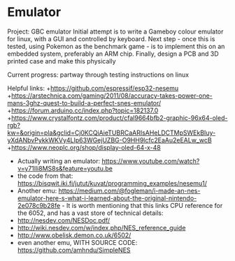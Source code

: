 # Emulator
Project: GBC emulator
Initial attempt is to write a Gameboy colour emulator for linux, with a GUI and controlled by keyboard.
Next step - once this is tested, using Pokemon as the benchmark game - is to implement this on an embedded system, preferably an ARM chip. 
Finally, design a PCB and 3D printed case and make this physically

Current progress: partway through testing instructions on linux




Helpful links: 
+https://github.com/espressif/esp32-nesemu
+https://arstechnica.com/gaming/2011/08/accuracy-takes-power-one-mans-3ghz-quest-to-build-a-perfect-snes-emulator/
+https://forum.arduino.cc/index.php?topic=182137.0
+https://www.crystalfontz.com/product/cfal9664bfb2-graphic-96x64-oled-rgb?kw=&origin=pla&gclid=Cj0KCQiAieTUBRCaARIsAHeLDCTMpSWEkBIuy-yXdANbvPykkWKVy4LIp63WGejUZBG-O9HH9lcfc2EaAu2eEALw_wcB
+https://www.neoplc.org/shop/display-oled-64-x-48
+ Actually writing an emulator: https://www.youtube.com/watch?v=y71lli8MS8s&feature=youtu.be
+ the code from that: https://bisqwit.iki.fi/jutut/kuvat/programming_examples/nesemu1/
+ Another emu: https://medium.com/@fogleman/i-made-an-nes-emulator-here-s-what-i-learned-about-the-original-nintendo-2e078c9b28fe - It is worth mentioning that this links CPU reference for the 6052, and has a vast store of technical details:
+ http://nesdev.com/NESDoc.pdf/
+ http://wiki.nesdev.com/w/index.php/NES_reference_guide
+ http://www.obelisk.demon.co.uk/6502/
+ even another emu, WITH SOURCE CODE: https://github.com/amhndu/SimpleNES
